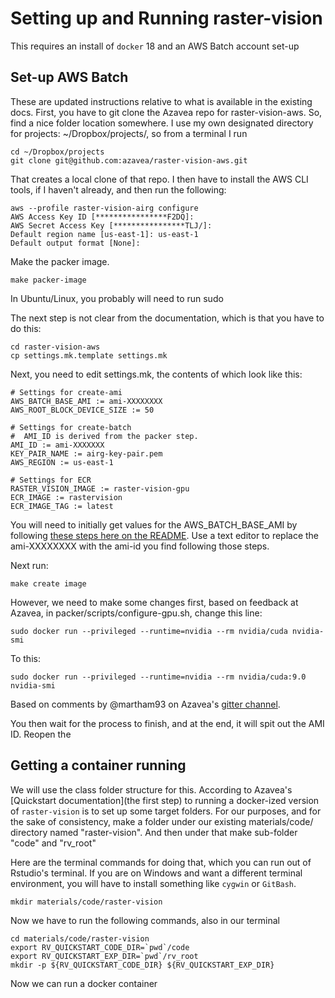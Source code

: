 # Setting up and Running raster-vision

This requires an install of `docker` 18 and an AWS Batch account set-up

## Set-up AWS Batch

These are updated instructions relative to what is available in the existing docs. First, you have to git clone the Azavea repo for raster-vision-aws. So, find a nice folder location somewhere.  I use my own designated directory for projects: ~/Dropbox/projects/, so from a terminal I run 

```
cd ~/Dropbox/projects
git clone git@github.com:azavea/raster-vision-aws.git
```

That creates a local clone of that repo.  I then have to install the AWS CLI tools, if I haven't already, and then run the following:

```
aws --profile raster-vision-airg configure
AWS Access Key ID [****************F2DQ]:
AWS Secret Access Key [****************TLJ/]:
Default region name [us-east-1]: us-east-1
Default output format [None]:
```

Make the packer image.
```
make packer-image
```

In Ubuntu/Linux, you probably will need to run sudo


The next step is not clear from the documentation, which is that you have to do this:
```
cd raster-vision-aws
cp settings.mk.template settings.mk
```

Next, you need to edit settings.mk, the contents of which look like this:

```
# Settings for create-ami
AWS_BATCH_BASE_AMI := ami-XXXXXXXX
AWS_ROOT_BLOCK_DEVICE_SIZE := 50

# Settings for create-batch
#  AMI_ID is derived from the packer step.
AMI_ID := ami-XXXXXXX
KEY_PAIR_NAME := airg-key-pair.pem
AWS_REGION := us-east-1

# Settings for ECR
RASTER_VISION_IMAGE := raster-vision-gpu
ECR_IMAGE := rastervision
ECR_IMAGE_TAG := latest
```

You will need to initially get values for the AWS_BATCH_BASE_AMI by following [these steps here on the README](https://github.com/azavea/raster-vision-aws#find-the-base-ami). Use a text editor to replace the ami-XXXXXXXX with the ami-id you find following those steps. 

Next run: 

```
make create image
```

However, we need to make some changes first, based on feedback at Azavea, in packer/scripts/configure-gpu.sh, change this line:

```
sudo docker run --privileged --runtime=nvidia --rm nvidia/cuda nvidia-smi
```

To this:

```
sudo docker run --privileged --runtime=nvidia --rm nvidia/cuda:9.0 nvidia-smi
```

Based on comments by @martham93 on Azavea's [gitter channel](https://gitter.im/azavea/raster-vision?at=5bd52c646e5a401c2ddfefc3).

You then wait for the process to finish, and at the end, it will spit out the AMI ID. Reopen the 

## Getting a container running

We will use the class folder structure for this. According to Azavea's [Quickstart documentation](the first step) to running a docker-ized version of `raster-vision` is to set up some target folders. For our purposes, and for the sake of consistency, make a folder under our existing  materials/code/ directory named "raster-vision". And then under that make sub-folder "code" and "rv_root"

Here are the terminal commands for doing that, which you can run out of Rstudio's terminal. If you are on Windows and want a different terminal environment, you will have to install something like `cygwin` or `GitBash`.  

```
mkdir materials/code/raster-vision

```

Now we have to run the following commands, also in our terminal
```
cd materials/code/raster-vision
export RV_QUICKSTART_CODE_DIR=`pwd`/code
export RV_QUICKSTART_EXP_DIR=`pwd`/rv_root
mkdir -p ${RV_QUICKSTART_CODE_DIR} ${RV_QUICKSTART_EXP_DIR}
```

Now we can run a docker container
